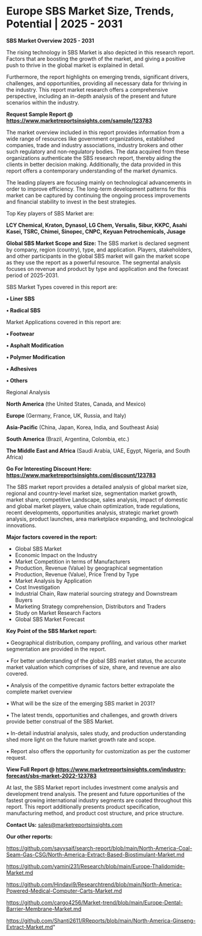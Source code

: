 # Europe SBS Market Size, Trends, Potential | 2025 - 2031

<Strong> SBS Market Overview 2025 - 2031</strong>

The rising technology in SBS Market is also depicted in this research report. Factors that are boosting the growth of the market, and giving a positive push to thrive in the global market is explained in detail.

Furthermore, the report highlights on emerging trends, significant drivers, challenges, and opportunities, providing all necessary data for thriving in the industry. This report market research offers a comprehensive perspective, including an in-depth analysis of the present and future scenarios within the industry.

<strong>Request Sample Report @ <a href=https://www.marketreportsinsights.com/sample/123783>https://www.marketreportsinsights.com/sample/123783</a></strong>

The market overview included in this report provides information from a wide range of resources like government organizations, established companies, trade and industry associations, industry brokers and other such regulatory and non-regulatory bodies. The data acquired from these organizations authenticate the SBS research report, thereby aiding the clients in better decision making. Additionally, the data provided in this report offers a contemporary understanding of the market dynamics.

The leading players are focusing mainly on technological advancements in order to improve efficiency. The long-term development patterns for this market can be captured by continuing the ongoing process improvements and financial stability to invest in the best strategies.

Top Key players of SBS Market are:

<strong>LCY Chemical, Kraton, Dynasol, LG Chem, Versalis, Sibur, KKPC, Asahi Kasei, TSRC, Chimei, Sinopec, CNPC, Keyuan Petrochemicals, Jusage</strong>

<strong><b>Global SBS Market Scope and Size:</b></strong>
The SBS market is declared segment by company, region (country), type, and application. Players, stakeholders, and other participants in the global SBS market will gain the market scope as they use the report as a powerful resource. The segmental analysis focuses on revenue and product by type and application and the forecast period of 2025-2031.

SBS Market Types covered in this report are:

<strong>• Liner SBS

• Radical SBS</strong>

Market Applications covered in this report are:

<strong>• Footwear

• Asphalt Modification

• Polymer Modification

• Adhesives

• Others</strong> 

Regional Analysis

<strong>North America</strong> (the United States, Canada, and Mexico)

<strong>Europe</strong> (Germany, France, UK, Russia, and Italy)

<strong>Asia-Pacific</strong> (China, Japan, Korea, India, and Southeast Asia)

<strong>South America</strong> (Brazil, Argentina, Colombia, etc.)

<strong>The Middle East and Africa</strong> (Saudi Arabia, UAE, Egypt, Nigeria, and South Africa)

<strong>Go For Interesting Discount Here: <a href=https://www.marketreportsinsights.com/discount/123783>https://www.marketreportsinsights.com/discount/123783</a></strong>

The SBS market report provides a detailed analysis of global market size, regional and country-level market size, segmentation market growth, market share, competitive Landscape, sales analysis, impact of domestic and global market players, value chain optimization, trade regulations, recent developments, opportunities analysis, strategic market growth analysis, product launches, area marketplace expanding, and technological innovations.

<strong><b>Major factors covered in the report:</b></strong>
<ul>
  <li>Global SBS Market </li>
  <li>Economic Impact on the Industry</li>
  <li>Market Competition in terms of Manufacturers</li>
  <li>Production, Revenue (Value) by geographical segmentation</li>
  <li>Production, Revenue (Value), Price Trend by Type</li>
  <li>Market Analysis by Application</li>
  <li>Cost Investigation</li>
  <li>Industrial Chain, Raw material sourcing strategy and Downstream Buyers</li>
  <li>Marketing Strategy comprehension, Distributors and Traders</li>
  <li>Study on Market Research Factors</li>
  <li>Global SBS Market Forecast</li>
</ul>

<strong><b>Key Point of the SBS Market report:</b></strong>

• Geographical distribution, company profiling, and various other market segmentation are provided in the report.

• For better understanding of the global SBS market status, the accurate market valuation which comprises of size, share, and revenue are also covered.

• Analysis of the competitive dynamic factors better extrapolate the complete market overview

• What will be the size of the emerging SBS market in 2031?

• The latest trends, opportunities and challenges, and growth drivers provide better construal of the SBS Market.

• In-detail industrial analysis, sales study, and production understanding shed more light on the future market growth rate and scope.

• Report also offers the opportunity for customization as per the customer request.

<strong><b>View Full Report @ <a href=https://www.marketreportsinsights.com/industry-forecast/sbs-market-2022-123783>https://www.marketreportsinsights.com/industry-forecast/sbs-market-2022-123783</a></b></strong>


At last, the SBS Market report includes investment come analysis and development trend analysis. The present and future opportunities of the fastest growing international industry segments are coated throughout this report. This report additionally presents product specification, manufacturing method, and product cost structure, and price structure.

<strong>Contact Us:</strong>
sales@marketreportsinsights.com

<strong>Our other reports:</strong>

<a href=https://github.com/sayysaif/search-report/blob/main/North-America-Coal-Seam-Gas-CSG/North-America-Extract-Based-Biostimulant-Market.md>https://github.com/sayysaif/search-report/blob/main/North-America-Coal-Seam-Gas-CSG/North-America-Extract-Based-Biostimulant-Market.md</a>

<a href=https://github.com/yamini231/Research/blob/main/Europe-Thalidomide-Market.md>https://github.com/yamini231/Research/blob/main/Europe-Thalidomide-Market.md</a>

<a href=https://github.com/Hindavi9/Researchtrend/blob/main/North-America-Powered-Medical-Computer-Carts-Market.md>https://github.com/Hindavi9/Researchtrend/blob/main/North-America-Powered-Medical-Computer-Carts-Market.md</a>

<a href=https://github.com/cargo4256/Market-trend/blob/main/Europe-Dental-Barrier-Membrane-Market.md>https://github.com/cargo4256/Market-trend/blob/main/Europe-Dental-Barrier-Membrane-Market.md</a>

<a href=https://github.com/Shanti2611/RReports/blob/main/North-America-Ginseng-Extract-Market.md>https://github.com/Shanti2611/RReports/blob/main/North-America-Ginseng-Extract-Market.md</a>"
